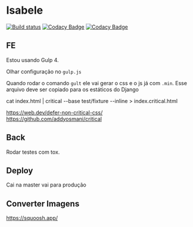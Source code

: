 # Isabele

[![Build status](https://ricardobchaves.visualstudio.com/Ricardo/_apis/build/status/isabelesite/isabele)](https://ricardobchaves.visualstudio.com/Ricardo/_build/latest?definitionId=8) [![Codacy Badge](https://api.codacy.com/project/badge/Coverage/08097ea2167948de96bb681e211ccf8f)](https://www.codacy.com?utm_source=github.com&utm_medium=referral&utm_content=ricardochaves/isabelesite&utm_campaign=Badge_Coverage) [![Codacy Badge](https://api.codacy.com/project/badge/Grade/08097ea2167948de96bb681e211ccf8f)](https://www.codacy.com?utm_source=github.com&amp;utm_medium=referral&amp;utm_content=ricardochaves/isabelesite&amp;utm_campaign=Badge_Grade)

## FE

Estou usando Gulp 4.

Olhar configuração no `gulp.js`

Quando rodar o comando `gult` ele vai gerar o css e o js já com `.min`. 
Esse arquivo deve ser copiado para os estáticos do Django

cat index.html | critical --base test/fixture --inline > index.critical.html

https://web.dev/defer-non-critical-css/
https://github.com/addyosmani/critical

## Back

Rodar testes com tox.

## Deploy

Cai na master vai para produção

## Converter Imagens

https://squoosh.app/
